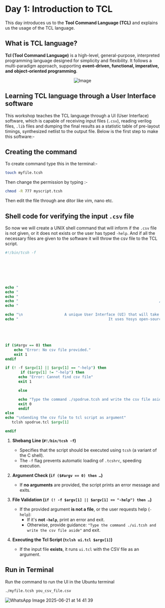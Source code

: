 
# Day 1: Introduction to TCL
This day introduces us to the **Tool Command Language (TCL)** and explains us the usage of the TCL language.

## What is TCL language?
**Tcl (Tool Command Language)** is a high-level, general-purpose, interpreted programming language designed for simplicity and flexibility. It follows a multi-paradigm approach, supporting **event-driven, functional, imperative, and object-oriented programming**. 

<p align="center">
  <img src="https://upload.wikimedia.org/wikipedia/commons/thumb/e/eb/Tcl-powered.svg/182px-Tcl-powered.svg.png" alt="Image"/>
</p>

## Learning TCL language through a User Interface software
This workshop teaches the TCL language through a UI (User Interface) software, which is capable of receiving input files (`.csv`), reading verilog files, `.lib` files and dumping the final results as a statistic table of pre-layout timings, synthesized netlist to the output file. Below is the first step to make this software:-


## Creating the command
To create command type this in the terminal:-
```bash
touch myfile.tcsh
```
Then change the permission by typing :-
```bash
chmod -R 777 myscript.tcsh
```
Then edit the file through ane ditor like vim, nano etc.
## Shell code for verifying the input `.csv` file
So now we will create a UNIX shell command that will inform if the `.csv` file is not given, or it does not exists or the user has typed `-help`. And if all the necessary files are given to the software it will throw the csv file to the TCL script.

```tcsh
#!/bin/tcsh -f







echo "                                                                   ____             __                "
echo "                                                                  / __/__  ___ ____/ /____  ____      "
echo "                                                                 _\ \/ _ \/ _  / _  / __/ |/ / -_)    "
echo "                                                                /___/ .__/\___/\_,_/_/  |___/\__/     "
echo "                                                                   /_/                                "

echo "\n                   A unique User Interface (UI) that will take RTL netlist & SDC constraints as an input, and will generate sythnesized netlist & pre-layout timing report as an output."
echo "                                         It uses Yosys open-source tool for synthesis and Opentimer to generate pre-layout timing reports."





if ($#argv == 0) then
    echo "Error: No csv file provided."
    exit 1
endif

if (! -f $argv[1] || $argv[1] == "-help") then
       if ($argv[1] != "-help") then
      echo "Error: Cannot find csv file"
      exit 1

      else

      echo "Type the command ./spodrue.tcsh and write the csv file aside"
      exit 0
      endif
else
echo "\nSending the csv file to tcl script as argument" 
   tclsh spodrue.tcl $argv[1]

endif


```

1. **Shebang Line (`#!/bin/tcsh -f`)**  
   - Specifies that the script should be executed using `tcsh` (a variant of the C shell).
   - The `-f` flag prevents automatic loading of `.tcshrc`, speeding execution.

2. **Argument Check (`if ($#argv == 0) then …`)**  
   - If **no arguments** are provided, the script prints an error message and exits.

3. **File Validation (`if (! -f $argv[1] || $argv[1] == "-help") then …`)**  
   - If the provided argument **is not a file**, or the user requests help (`-help`):
     - If it's **not `-help`**, print an error and exit.
     - Otherwise, provide guidance: `"Type the command ./ui.tcsh and write the csv file aside"` and exit.

4. **Executing the Tcl Script (`tclsh ui.tcl $argv[1]`)**  
   - If the input file **exists**, it runs `ui.tcl` with the CSV file as an argument.


## Run in Terminal

Run the command to run the UI in the Ubuntu terminal

```bash
./myfile.tcsh you_csv_file.csv
```

![WhatsApp Image 2025-06-21 at 14 41 39](https://github.com/user-attachments/assets/3079dc56-d2e3-4e1e-93f4-5156d487f81e)












